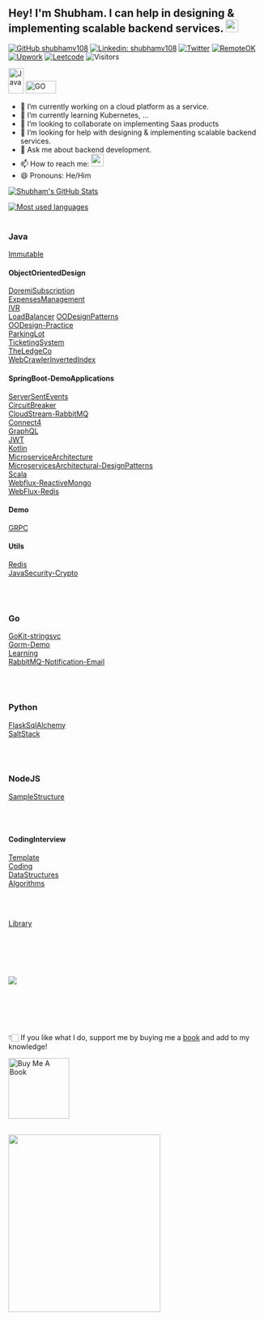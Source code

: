 ## Hey! I'm Shubham. I can help in designing & implementing scalable backend services. <img src="https://media.giphy.com/media/hvRJCLFzcasrR4ia7z/giphy.gif" width="25px">


[![GitHub shubhamv108](https://img.shields.io/github/followers/shubhamv108?label=follow&style=social)](https://github.com/shubhamv108)
[![Linkedin: shubhamv108](https://img.shields.io/badge/-blue?style=flat-square&logo=Linkedin&logoColor=white&link=https://www.linkedin.com/in/shubhamv108/)](https://www.linkedin.com/in/shubhamv108/)
[![Twitter](https://img.shields.io/twitter/follow/shubham_v__?style=social)](https://twitter.com/shubham_v__)
[![RemoteOK](width=100,height=100,quality=85/https://remoteok.com/assets/logo-square.png?1633381266)](https://remoteok.com/@shubham108)
[![Upwork](https://img.shields.io/upwork?style=social)](https://www.upwork.com/freelancers/~01fd00741999eb6bad)
[![Leetcode](https://img.shields.io/leetcode?style=social)](https://leetcode.com/pikachupikapi/)
![Visitors](https://visitor-badge.glitch.me/badge?page_id=shubhamv108&left_color=gray&right_color=blue)
<!--[![Medium Badge](https://img.shields.io/badge/-@Shubham%20V-black?style=flat-square&labelColor=000000&logo=Medium&link=https://medium.com/@jitter4)](https://medium.com/@shubhamv108) -->
<!--[![Polywork Badge](https://img.shields.io/badge/-Shubham%20V-orange?style=flat-square&logo=polywork&logoColor=black&link=http://polywork.com/shubhamv108)](http://polywork.com/shubhamv108) -->

<img src="https://upload.wikimedia.org/wikipedia/en/thumb/3/30/Java_programming_language_logo.svg/320px-Java_programming_language_logo.svg.png" alt="Java" width="30" height="50"> <img src="https://upload.wikimedia.org/wikipedia/commons/thumb/0/05/Go_Logo_Blue.svg/1920px-Go_Logo_Blue.svg.png" alt="GO" width="60" height="25">

- 🔭 I’m currently working on a cloud platform as a service.
- 🌱 I’m currently learning Kubernetes, ...
- 👯 I’m looking to collaborate on implementing Saas products
- 🤔 I’m looking for help with designing & implementing scalable backend services.
- 💬 Ask me about backend development.
- 📫 How to reach me: <a href="https://linktr.ee/shubhamv108" target="_blank"><img src="https://pbs.twimg.com/profile_images/1242717213225672704/zW9W_sU0_400x400.jpg" width="25" height="25"></a>
- 😄 Pronouns: He/Him
<!-- - ⚡ Fun fact: ... -->

[![Shubham's GitHub Stats](https://github-readme-stats.vercel.app/api?username=shubhamv108&hide=issues&count_private=true&show_icons=true&theme=calm)](https://github.com/shubhamv108/github-readme-stats)

<a href="https://github.com/shubhamv108">
  <img align="center" src="https://github-readme-stats.vercel.app/api/top-langs/?username=shubhamv108&theme=light&count_private=true&layout=compact" alt="Most used languages" />
</a>

<br/>
<br/>

### Java
[Immutable](https://github.com/shubhamv108/java-immutable)<br/>

#### ObjectOrientedDesign
[DoremiSubscription](https://github.com/shubhamv108/doremi-subscription)<br/>
[ExpensesManagement](https://github.com/shubhamv108/Expenses-Management)<br/>
[IVR](https://github.com/shubhamv108/ood-interactive-v-response)<br/>
[LoadBalancer](https://github.com/shubhamv108/ood-load-balancer)
[OODesignPatterns](https://github.com/shubhamv108/object-oriented-design-patterns)<br/>
[OODesign-Practice](https://github.com/shubhamv108/object-oriented-design)<br/>
[ParkingLot](https://github.com/shubhamv108/lld-parking-lot)<br/>
[TicketingSystem](https://github.com/shubhamv108/mydeskticketingsystem)<br/>
[TheLedgeCo](https://github.com/shubhamv108/TheLedgerCo)<br/>
[WebCrawlerInvertedIndex](https://github.com/shubhamv108/web-crawler-inverted-index)<br/>

#### SpringBoot-DemoApplications
[ServerSentEvents](https://github.com/shubhamv108/spring-boot-server-sent-events)<br/>
[CircuitBreaker](https://github.com/shubhamv108/spring-boot-circuit-breaker-demo)<br/>
[CloudStream-RabbitMQ](https://github.com/shubhamv108/spring-boot-rabbitmq-demo)<br/>
[Connect4](https://github.com/shubhamv108/connect4)<br/>
[GraphQL](https://github.com/shubhamv108/spring-boot-graphql-demo)<br/>
[JWT](https://github.com/shubhamv108/spring-boot-jwt-demo)<br/>
[Kotlin](https://github.com/shubhamv108/spring-boot-kotlin-demo)<br/>
[MicroserviceArchitecture](https://github.com/shubhamv108/microservices-architecture-spring-boot)<br/>
[MicroservicesArchitectural-DesignPatterns](https://github.com/shubhamv108/microservices-architectural-design-patterns)<br/>
[Scala](https://github.com/shubhamv108/spring-boot-web-scala-demo)<br/>
[Webflux-ReactiveMongo](https://github.com/shubhamv108/spring-boot-webflux-reactive-mongo-docker-kubernetes)<br/>
[WebFlux-Redis](https://github.com/shubhamv108/spring-webflux-react-redis-demo)<br/>

#### Demo
[GRPC](https://github.com/shubhamv108/grpc-demo)<br/>

#### Utils
[Redis](https://github.com/shubhamv108/redis-util)<br/>
[JavaSecurity-Crypto](https://github.com/shubhamv108/crypto-utils)<br/>

<br/>
<br/>

### Go
[GoKit-stringsvc](https://github.com/shubhamv108/stringsvc)<br/>
[Gorm-Demo](https://github.com/shubhamv108/gorm-demo)<br/>
[Learning](https://github.com/shubhamv108/go_demo)<br/>
[RabbitMQ-Notification-Email](https://github.com/shubhamv108/go-rabbitmq-email-util)<br/>

<br/>
<br/>

### Python
[FlaskSqlAlchemy](https://github.com/shubhamv108/flask_sqlalchemy_docker_kubernetes)<br/>
[SaltStack](https://github.com/shubhamv108/demo_saltstack)<br/>

<br/>
<br/>

### NodeJS
[SampleStructure](https://github.com/shubhamv108/free-roam)<br/>

<br/>
<br/>


#### CodingInterview
[Template](https://github.com/shubhamv108/template-coding-interview)<br/>
[Coding](https://github.com/shubhamv108/competitive-programming)<br/>
[DataStructures](https://github.com/shubhamv108/DataStructures)<br/>
[Algorithms](https://github.com/shubhamv108/Algorithms)<br/>

<br/>
<br/>

[Library](https://github.com/shubhamv108/library)

<br/>
<br/>
<br/>
<br/>

![](https://github.com/shubhamv108/shubhamv108/assets/16763337/72c6b7ff-01f2-4551-9f1c-8b260258c97a)

<br/>
<br/>
<br/>
<br/>


👇🏻 If you like what I do, support me by buying me a [book](https://www.buymeacoffee.com/shubhamv108) and add to my knowledge!

<a href="https://www.buymeacoffee.com/shubhamv108" target="_blank"><img src="https://cdn.buymeacoffee.com/buttons/v2/default-white.png" alt="Buy Me A Book" width="120" ></a>

<br/>
<img src="https://github.com/shubhamv108/shubhamv108/assets/16763337/363a5742-0160-4fa4-87c9-1cac6ed67eab" width="300" height="350"/>
<br/>

<!--
**shubhamv108/shubhamv108** is a ✨ _special_ ✨ repository because its `README.md` (this file) appears on your GitHub profile.

-->

